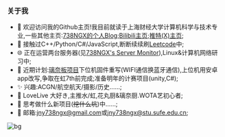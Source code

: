 ### 关于我

- 👋 欢迎访问我的Github主页!我目前就读于上海财经大学计算机科学与技术专业,一些其他主页:[738NGX的个人Blog](https://www.738ngx.site/);[Bilibili主页](https://space.bilibili.com/115446986);[推特(X)主页](https://twitter.com/jny738ngx);
- 📝 接触过C++/Python/C#/JavaScript,断断续续刷[Leetcode](https://github.com/738NGX/Leetcode_Practice)中;
- 🌐 正在运营两台服务器(见[738NGX's Server Monitor](https://monitor.738ngx.site/)),Linux&计算机网络研习中;
- 🌱 近期计划:[璃奈板项目](https://github.com/738NGX/RinaChanBoard)下位机固件重写(WIFI通信换蓝牙通信),上位机用安卓app改写,争取在虹7th前完成;准备明年的计赛项目(unity,C#);
- ✨ 兴趣:ACGN/航空航天/摄影/历史......;
- 🎵 LoveLive 大好き,主推水/虹,花丸厨&璃奈厨.WOTA艺初心者;
- 💬 思考做什么新项目(~~挖什么坑~~)中......;
- 📧 邮箱:[jny738ngx@gmail.com](mailto:jny738ngx@gmail.com)或[jny738ngx@stu.sufe.edu.cn](mailto:jny738ngx@stu.sufe.edu.cn);

![bg](./630UR-Tennoji-Rina-I-Feel-Really-Happy-Right-Now-Kitty-Rina-b2Goqr.png)

